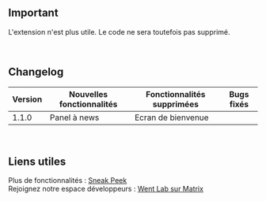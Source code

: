 <!-- ![Logo](./icons/news-240.png "image") -->

Important
-----
L'extension n'est plus utile. Le code ne sera toutefois pas supprimé.

<br>

Changelog
-----
| Version | Nouvelles fonctionnalités | Fonctionnalités supprimées | Bugs fixés |
|-|-|-|-|
| 1.1.0   | Panel à news | Ecran de bienvenue |

<br>

Liens utiles
-----
Plus de fonctionnalités : [Sneak Peek](https://github.com/went-lab/actuality-feed/projects/1)
<br>
Rejoignez notre espace développeurs : [Went Lab sur Matrix](https://matrix.to/#/!lxcPRdYLgtJDHXJlWo:matrix.org?via=matrix.org)
